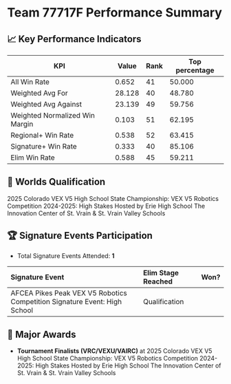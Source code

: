 # Team 77717F Performance Summary

## 📈 Key Performance Indicators
| KPI | Value | Rank | Top percentage |
| --- | ----- | ---- | ----- |
| All Win Rate | 0.652 | 41 | 50.000 |
| Weighted Avg For | 28.128 | 40 | 48.780 |
| Weighted Avg Against | 23.139 | 49 | 59.756 |
| Weighted Normalized Win Margin | 0.103 | 51 | 62.195 |
| Regional+ Win Rate | 0.538 | 52 | 63.415 |
| Signature+ Win Rate | 0.333 | 40 | 85.106 |
| Elim Win Rate | 0.588 | 45 | 59.211 |


## 🎯 Worlds Qualification
2025 Colorado VEX V5 High School State Championship: VEX V5 Robotics Competition 2024-2025: High Stakes Hosted by Erie High School The Innovation Center of St. Vrain & St. Vrain Valley Schools

## 🏆 Signature Events Participation
- Total Signature Events Attended: **1**

| Signature Event | Elim Stage Reached | Won? |
|:----------------|:-------------------|:----|
| AFCEA Pikes Peak VEX V5 Robotics Competition Signature Event: High School | Qualification |  |


## 🥇 Major Awards
- **Tournament Finalists (VRC/VEXU/VAIRC)** at 2025 Colorado VEX V5 High School State Championship: VEX V5 Robotics Competition 2024-2025: High Stakes Hosted by Erie High School The Innovation Center of St. Vrain & St. Vrain Valley Schools

